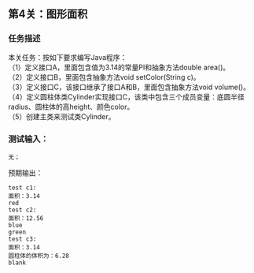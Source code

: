 ## 第4关：图形面积
### 任务描述
本关任务：按如下要求编写Java程序：<br />
（1）定义接⼝A，⾥⾯包含值为3.14的常量PI和抽象⽅法double area()。<br />
（2）定义接⼝B，⾥⾯包含抽象⽅法void setColor(String c)。<br />
（3）定义接⼝C，该接⼝继承了接⼝A和B，⾥⾯包含抽象⽅法void volume()。<br />
（4）定义圆柱体类Cylinder实现接⼝C，该类中包含三个成员变量：底圆半径radius、圆柱体的⾼height、颜⾊color。<br />
（5）创建主类来测试类Cylinder。<br />
### 测试输入：
```shell
无；
```
预期输出：
```shell
test c1:
面积：3.14
red
test c2:
面积：12.56
blue
green
test c3:
面积：3.14
圆柱体的体积为：6.28
blank
```
